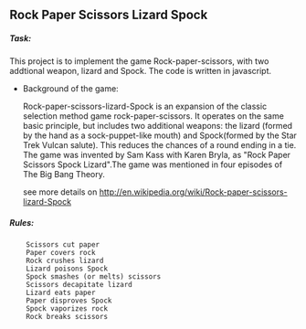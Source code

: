 ## Rock Paper Scissors Lizard Spock ##


##### Task:	#####
	
This project is to implement the game Rock-paper-scissors, with two addtional weapon, lizard and Spock. The code is written in javascript. 


- Background of the game:

	Rock-paper-scissors-lizard-Spock is an expansion of the classic selection method game rock-paper-scissors. It operates on the same basic principle, but includes two additional weapons: the lizard (formed by the hand as a sock-puppet-like mouth) and Spock(formed by the Star Trek Vulcan salute). This reduces the chances of a round ending in a tie. The game was invented by Sam Kass with Karen Bryla, as "Rock Paper Scissors Spock Lizard".The game was mentioned in four episodes of The Big Bang Theory.

	see more details on http://en.wikipedia.org/wiki/Rock-paper-scissors-lizard-Spock


#####	Rules: #####

		Scissors cut paper 
		Paper covers rock 
		Rock crushes lizard
		Lizard poisons Spock
		Spock smashes (or melts) scissors
		Scissors decapitate lizard
		Lizard eats paper
		Paper disproves Spock
		Spock vaporizes rock
		Rock breaks scissors

